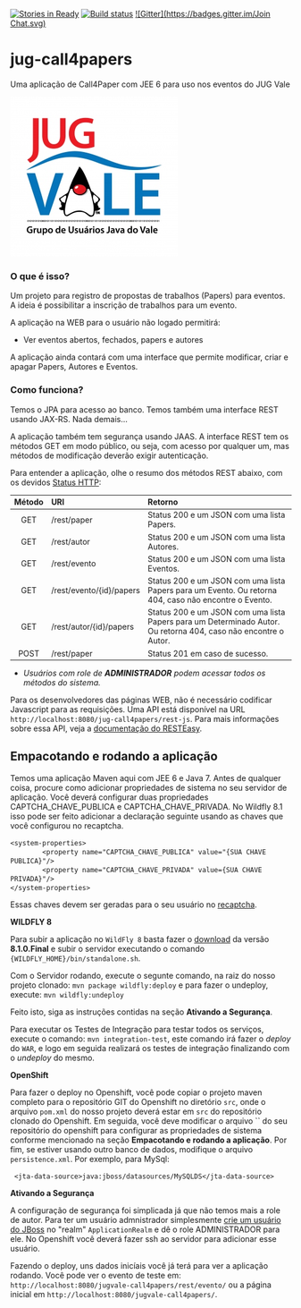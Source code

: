 [![Stories in Ready](https://badge.waffle.io/Jug-Vale/jug-call4papers.png?label=ready&title=Ready)](https://waffle.io/Jug-Vale/jug-call4papers)
[![Build status](https://travis-ci.org/Jug-Vale/jug-call4papers.png)](https://travis-ci.org/Jug-Vale/jug-call4papers.png?branch=master)
[![Gitter](https://badges.gitter.im/Join Chat.svg)](https://gitter.im/Jug-Vale/jug-call4papers?utm_source=badge&utm_medium=badge&utm_campaign=pr-badge&utm_content=badge)

jug-call4papers
===============


Uma aplicação de Call4Paper com JEE 6 para uso nos eventos do JUG Vale

![JUG](src/main/webapp/img/logo_jug_vale_final.jpg)

### O que é isso?

Um projeto para registro de propostas de trabalhos (Papers) para eventos. A ideia é possibilitar a inscrição de trabalhos para um evento.

A aplicação na WEB para o usuário não logado permitirá:

* Ver eventos abertos, fechados, papers e autores

A aplicação ainda contará com uma interface que permite modificar, criar e apagar Papers, Autores e Eventos. 

### Como funciona?

Temos o JPA para acesso ao banco. Temos também uma interface REST usando JAX-RS. Nada demais...

A aplicação também tem segurança usando JAAS. A interface REST tem os métodos GET em modo público, ou seja, com acesso por qualquer um, mas métodos de modificação deverão exigir autenticação. 

Para entender a aplicação, olhe o resumo dos métodos REST abaixo, com os devidos [Status HTTP](http://www.restapitutorial.com/httpstatuscodes.html):


Método 	  | URI											              | Retorno 
:-----:	  | :-------------------------------------| :------------------
GET		    | /rest/paper                        |  Status 200 e um JSON com uma lista Papers.
GET		    | /rest/autor                        |  Status 200 e um JSON com uma lista Autores.
GET		    | /rest/evento                       |  Status 200 e um JSON com uma lista Eventos.
GET		    | /rest/evento/{id}/papers           |  Status 200 e um JSON com uma lista Papers para um Evento. Ou retorna 404, caso não encontre o Evento.
GET		    | /rest/autor/{id}/papers            |  Status 200 e um JSON com uma lista Papers para um Determinado Autor. Ou retorna 404, caso não encontre o Autor.
POST		  | /rest/paper                                      | Status 201 em caso de sucesso.

* _Usuários com role de **ADMINISTRADOR** podem acessar todos os métodos do sistema._


Para os desenvolvedores das páginas WEB, não é necessário codificar Javascript para as requisições. Uma API está disponível na URL `http://localhost:8080/jug-call4papers/rest-js`. Para mais informações sobre essa API, veja a [documentação do RESTEasy](http://docs.jboss.org/resteasy/docs/2.3.7.Final/userguide/html/AJAX_Client.html#d4e1923).

**Empacotando e rodando a aplicação**
--------

Temos uma aplicação Maven aqui com JEE 6 e Java 7.
Antes de qualquer coisa, procure como adicionar propriedades de sistema no seu servidor de aplicação. Você deverá configurar duas propriedades CAPTCHA_CHAVE_PUBLICA e CAPTCHA_CHAVE_PRIVADA. No Wildfly 8.1 isso pode ser feito adicionar a declaração seguinte usando as chaves que você configurou no recaptcha.
~~~
<system-properties>
        <property name="CAPTCHA_CHAVE_PUBLICA" value="{SUA CHAVE PUBLICA}"/>
        <property name="CAPTCHA_CHAVE_PRIVADA" value={SUA CHAVE PRIVADA}"/>
</system-properties>
~~~
Essas chaves devem ser geradas para o seu usuário no [recaptcha](http://www.google.com/recaptcha/intro/index.html).

**WILDFLY 8**

Para subir a aplicação no `WildFly 8` basta fazer o [download](http://wildfly.org/downloads/) da versão **8.1.0.Final** e subir o servidor executando o comando `{WILDFLY_HOME}/bin/standalone.sh`.

Com o Servidor rodando, execute o segunte comando, na raiz do nosso projeto clonado: `mvn package wildfly:deploy` e para fazer o undeploy, execute: `mvn wildfly:undeploy`

Feito isto, siga as instruções contidas na seção **Ativando a Segurança**.

Para executar os Testes de Integração para testar todos os serviços, execute o comando: `mvn integration-test`, este comando irá fazer o _deploy_ do `WAR`, e logo em seguida realizará os testes de integração finalizando com o _undeploy_ do mesmo.

**OpenShift**

Para fazer o deploy no Openshift, você pode copiar o projeto maven  completo para o repositório GIT do Openshift no diretório `src`, onde o arquivo `pom.xml` do nosso projeto deverá estar em `src` do repositório clonado do Openshift.
Em seguida, você deve modificar o arquivo `` do seu repositório do openshift para configurar as propriedades de sistema conforme mencionado na seção **Empacotando e rodando a aplicação**.
Por fim, se estiver usando outro banco de dados, modifique o arquivo `persistence.xml`. Por exemplo, para MySql:
~~~
 <jta-data-source>java:jboss/datasources/MySQLDS</jta-data-source>
~~~

**Ativando a Segurança**

A configuração de segurança foi simplicada já que não temos mais a role de autor. Para ter um usuário admnistrador simplesmente [crie um usuário do JBoss](https://docs.jboss.org/author/display/AS71/add-user+utility) no "realm"   `ApplicationRealm` e dê o role ADMINISTRADOR para ele.
No Openshift você deverá fazer ssh ao servidor para adicionar esse usuário.

Fazendo o deploy, uns dados inicíais você já terá para ver a aplicação rodando. Você pode ver o evento de teste em: `http://localhost:8080/jugvale-call4papers/rest/evento/` ou a página inicial em `http://localhost:8080/jugvale-call4papers/`.
